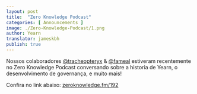 ```yaml
---
layout: post
title:  "Zero Knowledge Podcast"
categories: [ Announcements ]
image: ./Zero-Knowledge-Podcast/1.png
author: Yearn
translator: jameskbh
publish: true
---
```


Nossos colaboradores [@tracheopteryx](https://twitter.com/tracheopteryx) & [@fameal](https://twitter.com/fameal) estiveram recentemente no Zero Knowledge Podcast conversando sobre a historia de Yearn, o desenvolvimento de governança, e muito mais!

Confira no link abaixo:
[zeroknowledge.fm/192](https://www.zeroknowledge.fm/192)